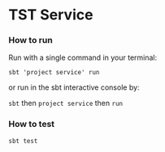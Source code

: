 # TST Service

### How to run

Run with a single command in your terminal:

`sbt 'project service' run`

or run in the sbt interactive console by:

`sbt` then `project service` then `run`

### How to test

`sbt test`